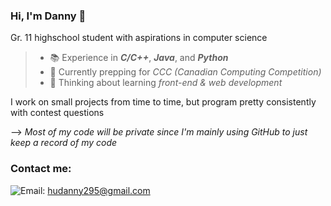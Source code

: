 ### Hi, I'm Danny 👋
Gr. 11 highschool student with aspirations in computer science
>
>- 📚 Experience in ***C/C++***, ***Java***, and ***Python***
>- 🌱 Currently prepping for _CCC (Canadian Computing Competition)_
>- 🤔 Thinking about learning _front-end & web development_
>

I work on small projects from time to time, but program pretty consistently with contest questions

--> *Most of my code will be private since I'm mainly using GitHub to just keep a record of my code*

### Contact me:
![Email:](https://ssl.gstatic.com/ui/v1/icons/mail/rfr/logo_gmail_lockup_dark_1x_r2.png 'Gmail') [hudanny295@gmail.com](mailto:hudanny295@gmail.com) 


<!--
**Danh295/Danh295** is a ✨ _special_ ✨ repository because its `README.md` (this file) appears on your GitHub profile.

Here are some ideas to get you started:

- 🔭 I’m currently working on ...
- 🌱 I’m currently learning ...
- 👯 I’m looking to collaborate on ...
- 🤔 I’m looking for help with ...
- 💬 Ask me about ...
- 📫 How to reach me: ...
- 😄 Pronouns: ...
- ⚡ Fun fact: ...
-->
